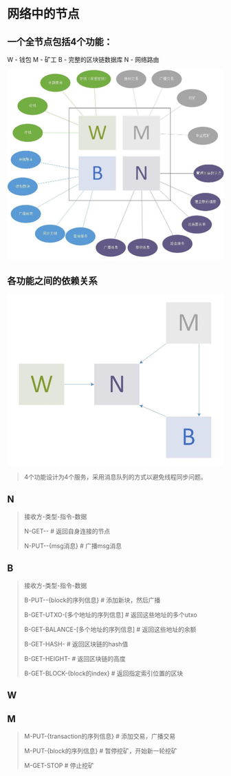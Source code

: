 # 网络中的节点

## 一个全节点包括4个功能：

W - 钱包	M - 矿工	B - 完整的区块链数据库	N - 网络路由

![node](.img/node.jpg)



## 各功能之间的依赖关系

![dependency](.img/dependency.jpg)



> 4个功能设计为4个服务，采用消息队列的方式以避免线程同步问题。



## N

> 接收方-类型-指令-数据
>
> N-GET--															# 返回自身连接的节点
>
> N-PUT--{msg消息}											# 广播msg消息

## B

> 接收方-类型-指令-数据
>
> B-PUT--{block的序列信息}								# 添加新块，然后广播
>
> B-GET-UTXO-[多个地址的序列信息]				# 返回这些地址的多个utxo 
>
> B-GET-BALANCE-[多个地址的序列信息]			# 返回这些地址的余额
>
> B-GET-HASH-														# 返回区块链的hash值
>
> B-GET-HEIGHT-													# 返回区块链的高度
>
> B-GET-BLOCK-{block的index}							# 返回指定索引位置的区块

## W



## M

> M-PUT-{transaction的序列信息}					# 添加交易，广播交易
>
> M-PUT-{block的序列信息}								# 暂停挖矿，开始新一轮挖矿
>
> M-GET-STOP														# 停止挖矿



